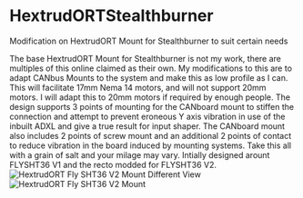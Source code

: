# HextrudORTStealthburner
Modification on HextrudORT Mount for Stealthburner to suit certain needs

The base HextrudORT Mount for Stealthburner is not my work, there are multiples of this online claimed as their own.  My modifications to this are to adapt CANbus Mounts to the system and make this as low profile as I can.  This will facilitate 17mm Nema 14 motors, and will not support 20mm motors.  I will adapt this to 20mm motors if required by enough people.  The design supports 3 points of mounting for the CANboard mount to stiffen the connection and attempt to prevent eroneous Y axis vibration in use of the inbuilt ADXL and give a true result for input shaper.  The CANboard mount also includes 2 points of screw mount and an additional 2 points of contact to reduce vibration in the board induced by mounting systems.  Take this all with a grain of salt and your milage may vary.  Intially designed arount FLYSHT36 V1 and the recto modded for FLYSHT36 V2.
![HextrudORT Fly SHT36 V2 Mount Different View](https://user-images.githubusercontent.com/105763933/224190600-9137ff35-5418-4908-97ab-e567e586e4e6.png)
![HextrudORT Fly SHT36 V2 Mount](https://user-images.githubusercontent.com/105763933/224190627-92c842b6-dea3-4470-92a8-20df3108bac2.png)
